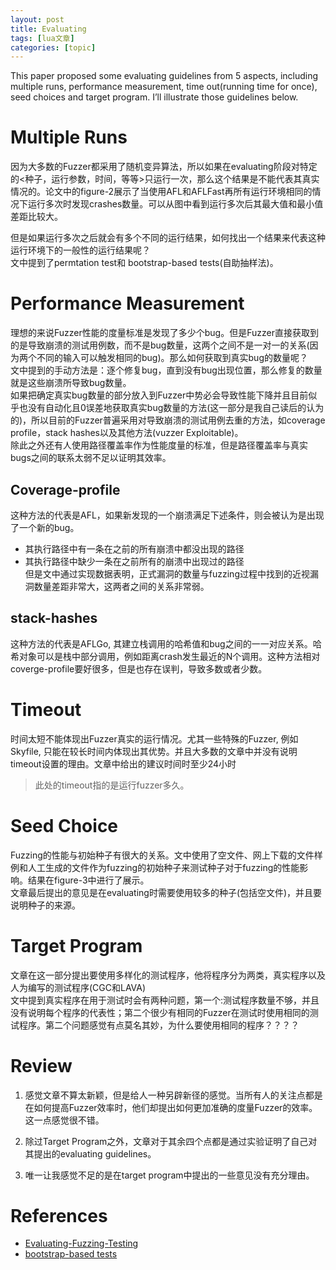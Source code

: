 ```yaml
---
layout: post
title: Evaluating 
tags: [lua文章]
categories: [topic]
---
```

<p>This paper proposed some evaluating guidelines from 5 aspects, including multiple runs, performance measurement, time out(running time for once), seed choices and target program. I’ll illustrate those guidelines below.</p>
<h1 id="Multiple-Runs"><a href="#Multiple-Runs" class="headerlink" title="Multiple Runs"></a>Multiple Runs</h1><p>因为大多数的Fuzzer都采用了随机变异算法，所以如果在evaluating阶段对特定的&lt;种子，运行参数，时间，等等&gt;只运行一次，那么这个结果是不能代表其真实情况的。论文中的figure-2展示了当使用AFL和AFLFast再所有运行环境相同的情况下运行多次时发现crashes数量。可以从图中看到运行多次后其最大值和最小值差距比较大。</p>
<p>但是如果运行多次之后就会有多个不同的运行结果，如何找出一个结果来代表这种运行环境下的一般性的运行结果呢？<br/>文中提到了permtation test和 bootstrap-based tests(自助抽样法)。</p>
<h1 id="Performance-Measurement"><a href="#Performance-Measurement" class="headerlink" title="Performance Measurement"></a>Performance Measurement</h1><p>理想的来说Fuzzer性能的度量标准是发现了多少个bug。但是Fuzzer直接获取到的是导致崩溃的测试用例数，而不是bug数量，这两个之间不是一对一的关系(因为两个不同的输入可以触发相同的bug)。那么如何获取到真实bug的数量呢？<br/>文中提到的手动方法是：逐个修复bug，直到没有bug出现位置，那么修复的数量就是这些崩溃所导致bug数量。<br/>如果把确定真实bug数量的部分放入到Fuzzer中势必会导致性能下降并且目前似乎也没有自动化且0误差地获取真实bug数量的方法(这一部分是我自己读后的认为的)，所以目前的Fuzzer普遍采用对导致崩溃的测试用例去重的方法，如coverage profile，stack hashes以及其他方法(vuzzer Exploitable)。<br/>除此之外还有人使用路径覆盖率作为性能度量的标准，但是路径覆盖率与真实bugs之间的联系太弱不足以证明其效率。</p>
<h2 id="Coverage-profile"><a href="#Coverage-profile" class="headerlink" title="Coverage-profile"></a>Coverage-profile</h2><p>这种方法的代表是AFL，如果新发现的一个崩溃满足下述条件，则会被认为是出现了一个新的bug。</p>
<ul>
<li>其执行路径中有一条在之前的所有崩溃中都没出现的路径</li>
<li>其执行路径中缺少一条在之前所有的崩溃中出现过的路径<br/>但是文中通过实现数据表明，正式漏洞的数量与fuzzing过程中找到的近视漏洞数量差距非常大，这两者之间的关系非常弱。</li>
</ul>
<h2 id="stack-hashes"><a href="#stack-hashes" class="headerlink" title="stack-hashes"></a>stack-hashes</h2><p>这种方法的代表是AFLGo, 其建立栈调用的哈希值和bug之间的一一对应关系。哈希对象可以是栈中部分调用，例如距离crash发生最近的N个调用。这种方法相对coverge-profile要好很多，但是也存在误判，导致多数或者少数。</p>
<h1 id="Timeout"><a href="#Timeout" class="headerlink" title="Timeout"></a>Timeout</h1><p>时间太短不能体现出Fuzzer真实的运行情况。尤其一些特殊的Fuzzer, 例如Skyfile, 只能在较长时间内体现出其优势。并且大多数的文章中并没有说明timeout设置的理由。文章中给出的建议时间时至少24小时</p>
<blockquote>
<p>此处的timeout指的是运行fuzzer多久。</p>
</blockquote>
<h1 id="Seed-Choice"><a href="#Seed-Choice" class="headerlink" title="Seed Choice"></a>Seed Choice</h1><p>Fuzzing的性能与初始种子有很大的关系。文中使用了空文件、网上下载的文件样例和人工生成的文件作为fuzzing的初始种子来测试种子对于fuzzing的性能影响。结果在figure-3中进行了展示。<br/>文章最后提出的意见是在evaluating时需要使用较多的种子(包括空文件)，并且要说明种子的来源。</p>
<h1 id="Target-Program"><a href="#Target-Program" class="headerlink" title="Target Program"></a>Target Program</h1><p>文章在这一部分提出要使用多样化的测试程序，他将程序分为两类，真实程序以及人为编写的测试程序(CGC和LAVA)<br/>文中提到真实程序在用于测试时会有两种问题，第一个:测试程序数量不够，并且没有说明每个程序的代表性；第二个很少有相同的Fuzzer在测试时使用相同的测试程序。第二个问题感觉有点莫名其妙，为什么要使用相同的程序？？？？</p>
<h1 id="Review"><a href="#Review" class="headerlink" title="Review"></a>Review</h1><ol>
<li><p>感觉文章不算太新颖，但是给人一种另辟新径的感觉。当所有人的关注点都是在如何提高Fuzzer效率时，他们却提出如何更加准确的度量Fuzzer的效率。这一点感觉很不错。</p>
</li>
<li><p>除过Target Program之外，文章对于其余四个点都是通过实验证明了自己对其提出的evaluating guidelines。</p>
</li>
<li><p>唯一让我感觉不足的是在target program中提出的一些意见没有充分理由。</p>
</li>
</ol>
<h1 id="References"><a href="#References" class="headerlink" title="References"></a>References</h1><ul>
<li><a href="http://www.cs.umd.edu/~mwh/papers/fuzzeval.pdf" target="_blank" rel="noopener noreferrer">Evaluating-Fuzzing-Testing</a></li>
<li><a href="https://zh.wikipedia.org/wiki/%E8%87%AA%E5%8A%A9%E6%B3%95" target="_blank" rel="noopener noreferrer">bootstrap-based tests</a></li>
</ul>